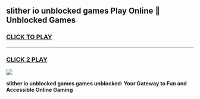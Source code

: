 
## slither io unblocked games Play Online 👋 Unblocked Games
<h3>
<a href="https://premium.freeplayer.one?title=slither_io_unblocked_games&ref=19F">CLICK TO PLAY</a></h3>
<hr>

<h3>
<a href="https://premium.freeplayer.one?title=slither_io_unblocked_games&ref=19F">CLICK 2 PLAY</a>
  
</h3>

<a href="https://premium.freeplayer.one?title=slither_io_unblocked_games&ref=19F"><img src="https://clearcache.store/games.png"></a>


**slither io unblocked games games unblocked: Your Gateway to Fun and Accessible Online Gaming**
